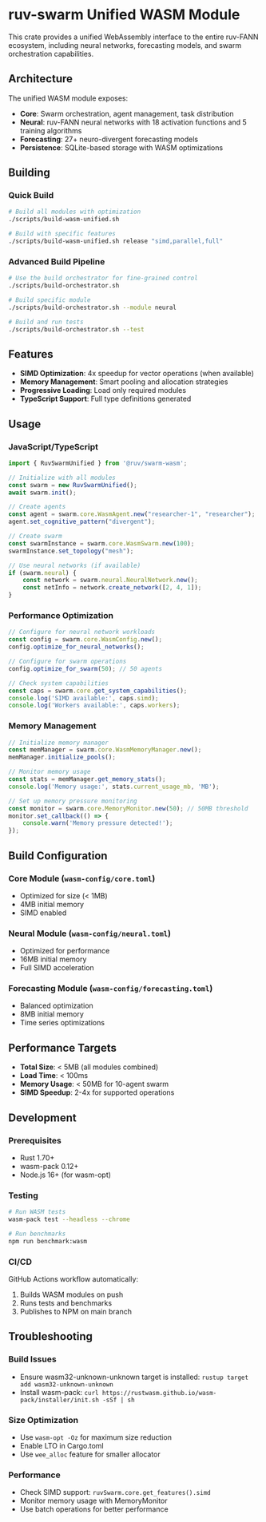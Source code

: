 # ruv-swarm Unified WASM Module

This crate provides a unified WebAssembly interface to the entire ruv-FANN ecosystem, including neural networks, forecasting models, and swarm orchestration capabilities.

## Architecture

The unified WASM module exposes:
- **Core**: Swarm orchestration, agent management, task distribution
- **Neural**: ruv-FANN neural networks with 18 activation functions and 5 training algorithms
- **Forecasting**: 27+ neuro-divergent forecasting models
- **Persistence**: SQLite-based storage with WASM optimizations

## Building

### Quick Build
```bash
# Build all modules with optimization
./scripts/build-wasm-unified.sh

# Build with specific features
./scripts/build-wasm-unified.sh release "simd,parallel,full"
```

### Advanced Build Pipeline
```bash
# Use the build orchestrator for fine-grained control
./scripts/build-orchestrator.sh

# Build specific module
./scripts/build-orchestrator.sh --module neural

# Build and run tests
./scripts/build-orchestrator.sh --test
```

## Features

- **SIMD Optimization**: 4x speedup for vector operations (when available)
- **Memory Management**: Smart pooling and allocation strategies
- **Progressive Loading**: Load only required modules
- **TypeScript Support**: Full type definitions generated

## Usage

### JavaScript/TypeScript
```javascript
import { RuvSwarmUnified } from '@ruv/swarm-wasm';

// Initialize with all modules
const swarm = new RuvSwarmUnified();
await swarm.init();

// Create agents
const agent = swarm.core.WasmAgent.new("researcher-1", "researcher");
agent.set_cognitive_pattern("divergent");

// Create swarm
const swarmInstance = swarm.core.WasmSwarm.new(100);
swarmInstance.set_topology("mesh");

// Use neural networks (if available)
if (swarm.neural) {
    const network = swarm.neural.NeuralNetwork.new();
    const netInfo = network.create_network([2, 4, 1]);
}
```

### Performance Optimization
```javascript
// Configure for neural network workloads
const config = swarm.core.WasmConfig.new();
config.optimize_for_neural_networks();

// Configure for swarm operations
config.optimize_for_swarm(50); // 50 agents

// Check system capabilities
const caps = swarm.core.get_system_capabilities();
console.log('SIMD available:', caps.simd);
console.log('Workers available:', caps.workers);
```

### Memory Management
```javascript
// Initialize memory manager
const memManager = swarm.core.WasmMemoryManager.new();
memManager.initialize_pools();

// Monitor memory usage
const stats = memManager.get_memory_stats();
console.log('Memory usage:', stats.current_usage_mb, 'MB');

// Set up memory pressure monitoring
const monitor = swarm.core.MemoryMonitor.new(50); // 50MB threshold
monitor.set_callback(() => {
    console.warn('Memory pressure detected!');
});
```

## Build Configuration

### Core Module (`wasm-config/core.toml`)
- Optimized for size (< 1MB)
- 4MB initial memory
- SIMD enabled

### Neural Module (`wasm-config/neural.toml`)
- Optimized for performance
- 16MB initial memory
- Full SIMD acceleration

### Forecasting Module (`wasm-config/forecasting.toml`)
- Balanced optimization
- 8MB initial memory
- Time series optimizations

## Performance Targets

- **Total Size**: < 5MB (all modules combined)
- **Load Time**: < 100ms
- **Memory Usage**: < 50MB for 10-agent swarm
- **SIMD Speedup**: 2-4x for supported operations

## Development

### Prerequisites
- Rust 1.70+
- wasm-pack 0.12+
- Node.js 16+ (for wasm-opt)

### Testing
```bash
# Run WASM tests
wasm-pack test --headless --chrome

# Run benchmarks
npm run benchmark:wasm
```

### CI/CD
GitHub Actions workflow automatically:
1. Builds WASM modules on push
2. Runs tests and benchmarks
3. Publishes to NPM on main branch

## Troubleshooting

### Build Issues
- Ensure wasm32-unknown-unknown target is installed: `rustup target add wasm32-unknown-unknown`
- Install wasm-pack: `curl https://rustwasm.github.io/wasm-pack/installer/init.sh -sSf | sh`

### Size Optimization
- Use `wasm-opt -Oz` for maximum size reduction
- Enable LTO in Cargo.toml
- Use `wee_alloc` feature for smaller allocator

### Performance
- Check SIMD support: `ruvSwarm.core.get_features().simd`
- Monitor memory usage with MemoryMonitor
- Use batch operations for better performance